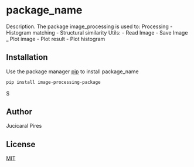 # package_name

Description. 
The package image_processing is used to:
Processing
	- Histogram matching
	- Structural similarity
Utils:
	- Read Image
	- Save Image
	_ Plot image
	- Plot result
	- Plot histogram

## Installation

Use the package manager [pip](https://pip.pypa.io/en/stable/) to install package_name

```bash
pip install image-processing-package
```
S

## Author
Jucicaral Pires
## License
[MIT](https://choosealicense.com/licenses/mit/)